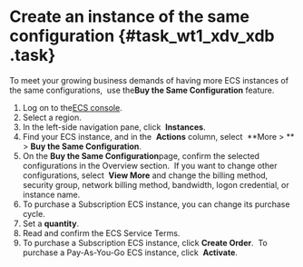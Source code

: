 # Create an instance of the same configuration {#task_wt1_xdv_xdb .task}

To meet your growing business demands of having more ECS instances of the same configurations,  use the**Buy the Same Configuration** feature.

1.   Log on to the[ECS console](https://ecs.console.aliyun.com/#/home).
2.  Select a region.
3.  In the left-side navigation pane, click  **Instances**.
4.  Find your ECS instance, and in the  **Actions** column, select  **More \> ** \> **Buy the Same Configuration**.
5.   On the **Buy the Same Configuration**page, confirm the selected configurations in the Overview section.  If you want to change other configurations, select  **View More** and change the billing method, security group, network billing method, bandwidth, logon credential, or instance name. 
6.  To purchase a Subscription ECS instance, you can change its purchase cycle.
7.  Set a **quantity**.
8.  Read and confirm the ECS Service Terms.
9.  To purchase a Subscription ECS instance, click **Create Order**.  To purchase a Pay-As-You-Go ECS instance, click  **Activate**. 

